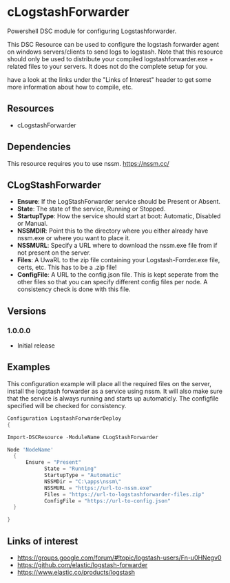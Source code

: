 # cLogstashForwarder
Powershell DSC module for configuring Logstashforwarder. 

This DSC Resource can be used to configure the logstash forwarder agent on windows servers/clients to send logs to logstash.
Note that this resource should only be used to distribute your compiled logstashforwarder.exe + related files to your servers. It does not do the complete setup for you.

have a look at the links under the "Links of Interest" header to get some more information about how to compile, etc. 

## Resources
* cLogstashForwarder

## Dependencies
This resource requires you to use nssm. https://nssm.cc/

## CLogStashForwarder
* **Ensure**: If the LogStashForwarder service should be Present or Absent.
* **State**: The state of the service, Running or Stopped.
* **StartupType**: How the service should start at boot: Automatic, Disabled or Manual.
* **NSSMDIR**: Point this to the directory where you either already have nssm.exe or where you want to place it. 
* **NSSMURL**: Specify a URL where to download the nssm.exe file from if not present on the server.
* **Files**: A UwaRL to the zip file containing your Logstash-Forrder.exe file, certs, etc. This has to be a .zip file!
* **ConfigFile**: A URL to the config.json file. This is kept seperate from the other files so that you can specify different config files per node. A consistency check is done with this file.

## Versions
### 1.0.0.0 
* Initial release

## Examples
This configuration example will place all the required files on the server, install the logstash forwarder as a service using nssm. It will also make sure that the service is always running and starts up automaticly. The configfile specified will be checked for consistency. 

```powershell
Configuration LogstashForwarderDeploy
{

Import-DSCResource -ModuleName CLogStashForwarder

Node 'NodeName'
  {
      Ensure = "Present"
			State = "Running"
			StartupType = "Automatic"
			NSSMDir = "C:\apps\nssm\"
			NSSMURL = "https://url-to-nssm.exe"
			Files = "https://url-to-logstashforwarder-files.zip"
			ConfigFile = "https://url-to-config.json"
  }

}
```
## Links of interest
* https://groups.google.com/forum/#!topic/logstash-users/Fn-u0HNegv0
* https://github.com/elastic/logstash-forwarder
* https://www.elastic.co/products/logstash
